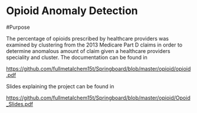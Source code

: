 ﻿# Opioid Anomaly Detection

#Purpose

The percentage of opioids prescribed by healthcare providers was examined by clustering  from the 2013 Medicare Part D claims
in order to determine anomalous amount of claim given a healthcare providers speciality and cluster.
 The documentation can be found in

https://github.com/fullmetalchem15t/Springboard/blob/master/opioid/opioid.pdf

Slides explaining the project can be found in

https://github.com/fullmetalchem15t/Springboard/blob/master/opioid/Opoid_Slides.pdf


